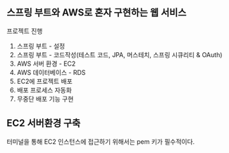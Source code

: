 ## 스프링 부트와 AWS로 혼자 구현하는 웹 서비스


프로젝트 진행 

1. 스프링 부트 - 설정
2. 스프링 부트 - 코드작성(테스트 코드, JPA, 머스테치, 스프링 시큐리티 & OAuth)
3. AWS 서버 환경 - EC2
4. AWS 데이터베이스 - RDS
5. EC2에 프로젝트 배포
6. 배포 프로세스 자동화
7. 무중단 배포 기능 구현


## EC2 서버환경 구축
터미널을 통해 EC2 인스턴스에 접근하기 위해서는 pem 키가 필수적이다.
